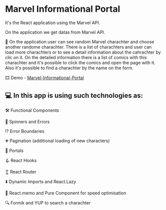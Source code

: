 # Marvel Informational Portal

It's the React application using the Marvel API.

On the application we get datas from Marvel API.

:book: On the application user can see random Marvel charachter and choose another randome charachter. There is a list of charachters and user can load more charachters or to see a detail information about the cahrachter by clic on it. On the detailed information there is a list of comics with this charachter and it's possible to click the comics and open the page with it. Also it's possible to find a charachter by the name on the form.

:film_strip: Demo - [Marvel-Informational-Portal](https://khandohii.github.io/Marvel-Informational-Portal/)

## :computer: In this app is using such technologies as:
:hammer_and_wrench: Functional Components 

:repeat: Spinners and Errors 

:interrobang: Error Boundaries 

:heavy_plus_sign: Pagination (additional loading of new characters) 

:white_square_button: Portals 

:hook: React Hooks 

:arrow_up_down: React Router 

:arrow_down: Dynamic Imports and React.Lazy 

:rabbit2: React.memo and Pure Component for speed optimisation

:mag: Formik and YUP to search a charachter
